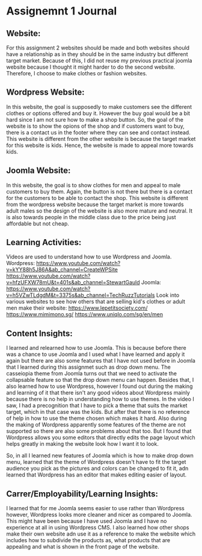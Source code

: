 # Assignemnt 1 Journal

## Website:
For this assignment 2 websites should be made and both websites should have a relationship as in they should be in the same industry but different target market. Because of this, I did not reuse my previous practical joomla website because I thought it might harder to do the second website. Therefore, I choose to make clothes or fashion websites. 

## Wordpress Website:
In this website, the goal is supposedly to make customers see the different clothes or options offered and buy it. However the buy goal would be a bit hard since I am not sure how to make a shop button. So, the goal of the website is to show the opions of the shop and if customers want to buy, there is a contact us in the footer where they can see and contact instead. This website is different from the other website is because the target market for this website is kids. Hence, the website is made to appeal more towards kids.

## Joomla Website:
In this website, the goal is to show clothes for men and appeal to male customers to buy them. Again, the button is not there but there is a contact for the customers to be able to contact the shop. This website is different from the wordpress website because the target market is more towards adult males so the design of the website is also more mature and neutral. It is also towards people in the middle class due to the price being just affordable but not cheap.

## Learning Activities:
Videos are used to understand how to use Wordpress and Joomla.
Wordpress:
https://www.youtube.com/watch?v=kYY88h5J86A&ab_channel=CreateWPSite
https://www.youtube.com/watch?v=hfzUFXW78mU&t=401s&ab_channel=StewartGauld
Joomla:
https://www.youtube.com/watch?v=h5VZwTLdgdM&t=3375s&ab_channel=TechRuzzTutorials
Look into various websites to see how others that are selling kid's clothes or adult men make their website:
https://www.lepetitsociety.com/
https://www.mimimono.sg/
https://www.uniqlo.com/sg/en/men

## Content Insights:
I learned and relearned how to use Joomla. This is because before there was a chance to use Joomla and I used what I have learned and apply it again but there are also some features that I have not used before in Joomla that I learned during this assignmet such as drop down menu. The casseiopia theme from Joomla turns out that we need to activate the collapsable feature so that the drop down menu can happen. Besides that, I also learned how to use Wordpress, however I found out during the making and learning of it that there isn't any good videos about Wordpress mainly because there is no help in understanding how to use themes. In the video I saw, I had a precognition that I have to pick a theme that suits the market target, which in that case was the kids. But after that there is no reference of help in how to use the theme chosen which makes it hard. Also during the making of Wordpress apparently some features of the theme are not supported so there are also some problems about that too. But I found that Wordpress allows you some editors that directly edits the page layout which helps greatly in making the website look how I want it to look. 

So, in all I learned new features of Joomla which is how to make drop down menu, learned that the theme of Wordpress doesn't have to fit the target audience you pick as the pictures and colors can be changed to fit it, adn learned that Wordpress has an editor that makes editing easier of layout.

## Carrer/Employability/Learning Insights:
I learned that for me Joomla seems easier to use rather than Wordpress however, Wordpress looks more cleaner and nicer as compared to Joomla. This might have been because I have used Joomla and I have no experience at all in using Wordpress CMS. I also learned how other shops make their own website adn use it as a reference to make the website which includes how to subdivide the products as, what products that are appealing and what is shown in the front page of the website. 